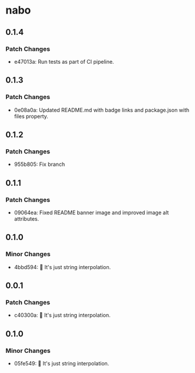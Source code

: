 # nabo

## 0.1.4

### Patch Changes

- e47013a: Run tests as part of CI pipeline.

## 0.1.3

### Patch Changes

- 0e08a0a: Updated README.md with badge links and package.json with files property.

## 0.1.2

### Patch Changes

- 955b805: Fix branch

## 0.1.1

### Patch Changes

- 09064ea: Fixed README banner image and improved image alt attributes.

## 0.1.0

### Minor Changes

- 4bbd594: 🧵 It's just string interpolation.

## 0.0.1

### Patch Changes

- c40300a: 🧵 It's just string interpolation.

## 0.1.0

### Minor Changes

- 05fe549: 🧵 It's just string interpolation.
